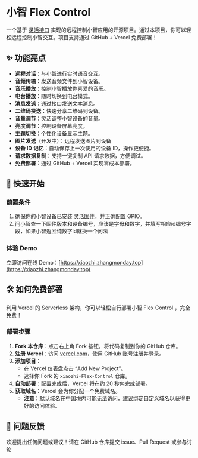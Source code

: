 # 小智 Flex Control

一个基于 [灵活接口](https://nodelua.com/home_iot/docs/#/guide/socket) 实现的远程控制小智应用的开源项目。通过本项目，你可以轻松远程控制小智交互。项目支持通过 GitHub + Vercel 免费部署！

## ✨ 功能亮点

- **远程对话**：与小智进行实时语音交互。
- **音频传输**：发送音频文件到小智设备。
- **音乐播放**：控制小智播放你喜爱的音乐。
- **电台播放**：随时切换到电台模式。
- **消息发送**：通过接口发送文本消息。
- **二维码投送**：快速分享二维码到设备。
- **音量调节**：灵活调整小智设备的音量。
- **亮度调节**：控制设备屏幕亮度。
- **主题切换**：个性化设备显示主题。
- **图片发送**（开发中）：远程发送图片到设备
- **设备 ID 记忆**：自动保存上一次使用的设备 ID，操作更便捷。
- **请求数据复制**：支持一键复制 API 请求数据，方便调试。
- **免费部署**：通过 GitHub + Vercel 实现零成本部署。

## 🚀 快速开始

### 前置条件
1. 确保你的小智设备已安装 [灵活固件](https://nodelua.com/home_iot/)，并正确配置 GPIO。
2. 问小智查一下固件版本和设备编号，应该是字母和数字，并填写相应id编号字段，如果小智返回纯数字id就换一个问法

### 体验 Demo
立即访问在线 Demo：[https://xiaozhi.zhangmonday.top](https://xiaozhi.zhangmonday.top)

## 🛠️ 如何免费部署

利用 Vercel 的 Serverless 架构，你可以轻松自行部署小智 Flex Control ，完全免费！

### 部署步骤
1. **Fork 本仓库**：点击右上角 Fork 按钮，将代码复制到你的 GitHub 仓库。
2. **注册 Vercel**：访问 [vercel.com](https://vercel.com)，使用 GitHub 账号注册并登录。
3. **添加项目**：
   - 在 Vercel 仪表盘点击 “Add New Project”。
   - 选择你 Fork 的 `xiaozhi-Flex-Control` 仓库。
4. **自动部署**：配置完成后，Vercel 将在约 20 秒内完成部署。
5. **获取域名**：Vercel 会为你分配一个免费域名。
   - **注意**：默认域名在中国境内可能无法访问，建议绑定自定义域名以获得更好的访问体验。

## 🐛 问题反馈

欢迎提出任何问题或建议！请在 GitHub 仓库提交 issue、Pull Request 或参与讨论
